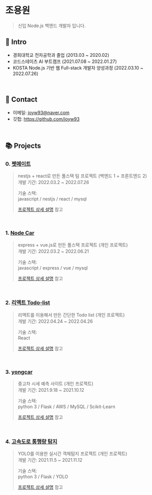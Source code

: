 # 조용원
> 신입 Node.js 백엔드 개발자 입니다.

## :pushpin: Intro
- 경희대학교 전자공학과 졸업 (2013.03 ~ 2020.02)
- 코드스테이츠 AI 부트캠프 (2021.07.08 ~ 2022.01.27)
- KOSTA Node.js 기반 웹 Full-stack 개발자 양성과정 (2022.03.10 ~ 2022.07.26)

</br>

## 📧 Contact
- 이메일: joyw93@naver.com
- 깃헙: https://github.com/joyw93

</br>

## 📚 Projects

### 0. [펫메이트](https://github.com/joyw93/pet-mate)
>nestjs + react로 만든 풀스택 팀 프로젝트 (백엔드 1 + 프론트엔드 2)  
>개발 기간: 2022.03.2 ~ 2022.07.26
>  
>기술 스택:  
>javascript / nestjs / react / mysql
>  
>[프로젝트 상세 설명](https://github.com/joyw93/pet-mate) 참고

</br>

### 1. [Node Car](https://github.com/joyw93/cocoding)
>express + vue.js로 만든 풀스택 프로젝트 (개인 프로젝트)  
>개발 기간: 2022.03.2 ~ 2022.06.21
>  
>기술 스택:  
>javascript / express / vue / mysql
>  
>[프로젝트 상세 설명](https://github.com/joyw93/cocoding) 참고

</br>

### 2. [리액트 Todo-list](https://github.com/joyw93/react-Todolist)
>리액트를 이용해서 만든 간단한 Todo list (개인 프로젝트)  
>개발 기간: 2022.04.24 ~ 2022.04.26  
>  
>기술 스택:  
>React
>  
>[프로젝트 상세 설명](https://github.com/joyw93/react-Todolist) 참고

</br>

### 3. [yongcar](https://github.com/joyw93/yongcar)
>중고차 시세 예측 사이트 (개인 프로젝트)  
>개발 기간: 2021.9.18 ~ 2021.10.12  
>  
>기술 스택:  
>python 3 / Flask / AWS / MySQL / Scikit-Learn
>  
>[프로젝트 상세 설명](https://github.com/joyw93/yongcar) 참고

</br>

### 4. [고속도로 통행량 탐지](https://github.com/joyw93/cctv_project)
>YOLO를 이용한 실시간 객체탐지 프로젝트 (개인 프로젝트)  
>개발 기간: 2021.11.5 ~ 2021.11.12  
>  
>기술 스택:  
>python 3 / Flask  / YOLO 
>  
>[프로젝트 상세 설명](https://github.com/joyw93/cctv_project) 참고


</br>



